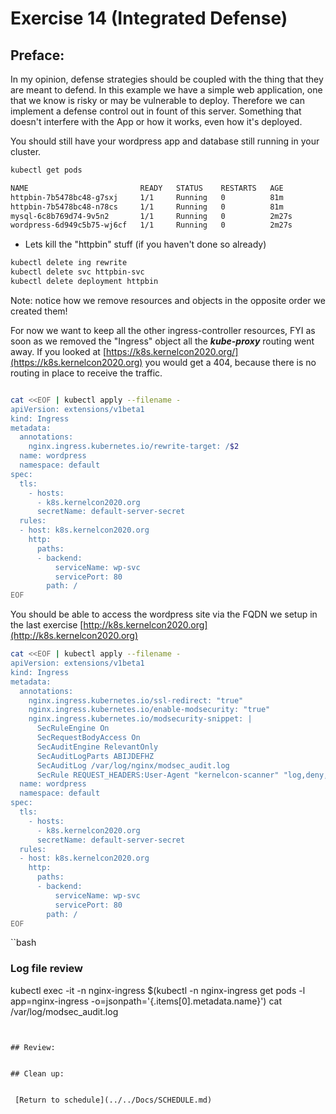 # Exercise 14 (Integrated Defense)

## Preface:
In my opinion, defense strategies should be coupled with the thing that they are meant to defend. In this example we have a simple web application, one that we know is risky or may be vulnerable to deploy. Therefore we can implement a defense control out in fount of this server. Something that doesn't interfere with the App or how it works, even how it's deployed.

You should still have your wordpress app and database still running in your cluster.
```bash
kubectl get pods

NAME                         READY   STATUS    RESTARTS   AGE
httpbin-7b5478bc48-g7sxj     1/1     Running   0          81m
httpbin-7b5478bc48-n78cs     1/1     Running   0          81m
mysql-6c8b769d74-9v5n2       1/1     Running   0          2m27s
wordpress-6d949c5b75-wj6cf   1/1     Running   0          2m27s
```

- Lets kill the "httpbin" stuff (if you haven't done so already)
```bash
kubectl delete ing rewrite
kubectl delete svc httpbin-svc
kubectl delete deployment httpbin
```
Note: notice how we remove resources and objects in the opposite order we created them!

For now we want to keep all the other ingress-controller resources, FYI as soon as we removed the "Ingress" object all the ___kube-proxy___ routing went away. If you looked at [https://k8s.kernelcon2020.org/](https://k8s.kernelcon2020.org) you would get a 404, because there is no routing in place to receive the traffic. 


```bash

cat <<EOF | kubectl apply --filename -
apiVersion: extensions/v1beta1
kind: Ingress
metadata:
  annotations:
    nginx.ingress.kubernetes.io/rewrite-target: /$2
  name: wordpress
  namespace: default
spec:
  tls:
    - hosts:
      - k8s.kernelcon2020.org
      secretName: default-server-secret
  rules:
  - host: k8s.kernelcon2020.org
    http:
      paths:
      - backend:
          serviceName: wp-svc
          servicePort: 80
        path: /
EOF

```
You should be able to access the wordpress site via the FQDN we setup in the last exercise [http://k8s.kernelcon2020.org](http://k8s.kernelcon2020.org)


```bash
cat <<EOF | kubectl apply --filename -
apiVersion: extensions/v1beta1
kind: Ingress
metadata:
  annotations:
    nginx.ingress.kubernetes.io/ssl-redirect: "true"
    nginx.ingress.kubernetes.io/enable-modsecurity: "true"
    nginx.ingress.kubernetes.io/modsecurity-snippet: |
      SecRuleEngine On
      SecRequestBodyAccess On
      SecAuditEngine RelevantOnly
      SecAuditLogParts ABIJDEFHZ
      SecAuditLog /var/log/nginx/modsec_audit.log
      SecRule REQUEST_HEADERS:User-Agent "kernelcon-scanner" "log,deny,id:107,status:403,msg:'KernelCon Scanner Identified'"
  name: wordpress
  namespace: default
spec:
  tls:
    - hosts:
      - k8s.kernelcon2020.org
      secretName: default-server-secret
  rules:
  - host: k8s.kernelcon2020.org
    http:
      paths:
      - backend:
          serviceName: wp-svc
          servicePort: 80
        path: /
EOF
```

``bash
### Log file review
kubectl exec -it -n nginx-ingress $(kubectl -n nginx-ingress get pods -l app=nginx-ingress -o=jsonpath='{.items[0].metadata.name}') cat /var/log/modsec_audit.log

```


## Review:


## Clean up:


 [Return to schedule](../../Docs/SCHEDULE.md)
